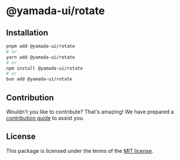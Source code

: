 # @yamada-ui/rotate

## Installation

```sh
pnpm add @yamada-ui/rotate
# or
yarn add @yamada-ui/rotate
# or
npm install @yamada-ui/rotate
# or
bun add @yamada-ui/rotate
```

## Contribution

Wouldn't you like to contribute? That's amazing! We have prepared a [contribution guide](https://github.com/yamada-ui/yamada-ui/blob/main/CONTRIBUTING.md) to assist you.

## License

This package is licensed under the terms of the
[MIT license](https://github.com/yamada-ui/yamada-ui/blob/main/LICENSE).
